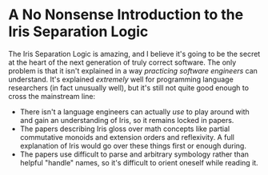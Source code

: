 # A No Nonsense Introduction to the Iris Separation Logic

The Iris Separation Logic is amazing, and I believe it's going to be the secret at the heart of the next generation of truly correct software. The only problem is that it isn't explained in a way *practicing software engineers* can understand. It's explained *extremely* well for programming language researchers (in fact unusually well), but it's still not quite good enough to cross the mainstream line:

- There isn't a language engineers can actually *use* to play around with and gain an understanding of Iris, so it remains locked in papers.
- The papers describing Iris gloss over math concepts like partial commutative monoids and extension orders and reflexivity. A full explanation of Iris would go over these things first or enough during.
- The papers use difficult to parse and arbitrary symbology rather than helpful "handle" names, so it's difficult to orient oneself while reading it.
